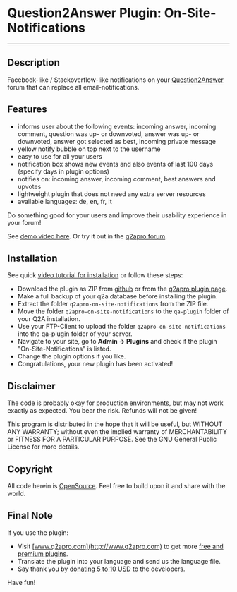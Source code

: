 # Question2Answer Plugin: On-Site-Notifications #

----------

## Description ##

Facebook-like / Stackoverflow-like notifications on your [Question2Answer](http://www.question2answer.org/) forum that can replace all email-notifications.


## Features ##

- informs user about the following events: incoming answer, incoming comment, question was up- or downvoted, answer was up- or downvoted, answer got selected as best, incoming private message
- yellow notify bubble on top next to the username
- easy to use for all your users
- notification box shows new events and also events of last 100 days (specify days in plugin options)
- notifies on: incoming answer, incoming comment, best answers and upvotes
- lightweight plugin that does not need any extra server resources
- available languages: de, en, fr, lt

Do something good for your users and improve their usability experience in your forum!

See [demo video here](https://www.youtube.com/watch?v=C86rdJkGP3k). Or try it out in the [q2apro forum](http://www.q2apro.com/forum/).


## Installation ##

See quick [video tutorial for installation](https://www.youtube.com/watch?feature=player_detailpage&v=C86rdJkGP3k#t=90) or follow these steps:
  
- Download the plugin as ZIP from [github](https://github.com/q2apro/q2apro-notify-registration/archive/master.zip) or from the [q2apro plugin page](http://www.q2apro.com/plugins/on-site-notifications).
- Make a full backup of your q2a database before installing the plugin.
- Extract the folder ``q2apro-on-site-notifications`` from the ZIP file.
- Move the folder ``q2apro-on-site-notifications`` to the ``qa-plugin`` folder of your Q2A installation.
- Use your FTP-Client to upload the folder ``q2apro-on-site-notifications`` into the qa-plugin folder of your server.
- Navigate to your site, go to **Admin -> Plugins** and check if the plugin "On-Site-Notifications" is listed.
- Change the plugin options if you like.
- Congratulations, your new plugin has been activated!


## Disclaimer ##

The code is probably okay for production environments, but may not work exactly as expected. You bear the risk. Refunds will not be given!

This program is distributed in the hope that it will be useful, but WITHOUT ANY WARRANTY; 
without even the implied warranty of MERCHANTABILITY or FITNESS FOR A PARTICULAR PURPOSE. 
See the GNU General Public License for more details.


## Copyright ##

All code herein is [OpenSource](http://www.gnu.org/licenses/gpl.html). Feel free to build upon it and share with the world.


## Final Note ##

If you use the plugin:

  * Visit [www.q2apro.com](http://www.q2apro.com) to get more [free and premium plugins](http://www.q2apro.com/plugins).
  * Translate the plugin into your language and send us the language file.
  * Say thank you by [donating 5 to 10 USD](https://www.paypal.com/cgi-bin/webscr?cmd=_s-xclick&hosted_button_id=WER75XZB9JY8A) to the developers.

Have fun!